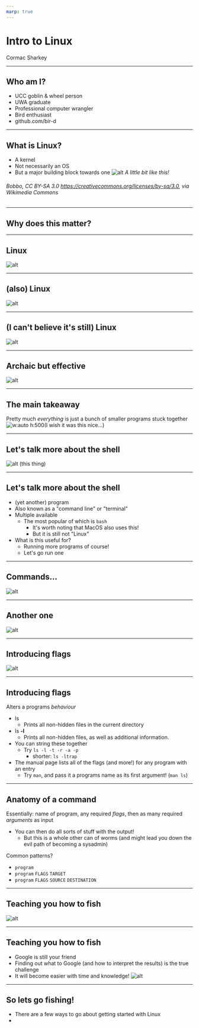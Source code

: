 ```yaml
---
marp: true
---
```


# Intro to Linux
Cormac Sharkey

---

## Who am I?
- UCC goblin & wheel person
- UWA graduate
- Professional computer wrangler
- Bird enthusiast
- github.com/bir-d

---

## What is Linux?
- A kernel
- Not necessarily an OS
- But a major building block towards one
![alt](./images/Kernel_Layout.svg) *A little bit like this!*
###### Bobbo, CC BY-SA 3.0 <https://creativecommons.org/licenses/by-sa/3.0>, via Wikimedia Commons

---

## Why does this matter?

---

## Linux
![alt](./images/mintcinnamon.png)

---

## (also) Linux
![alt](./images/archcraft.png)

---

## (I can't believe it's still) Linux
![alt](./images/Archterm.png)

---

## Archaic but effective
![alt](./images/Ubuntu%20with%20terminal.png)

---

## The main takeaway
Pretty much *everything* is just a bunch of smaller programs stuck together
![w:auto h:500](./images/litter%20of%20processes.png)(I wish it was this nice...)

---

## Let's talk more about the shell
![alt](./images/shell.png) (this thing)

---

## Let's talk more about the shell
- (yet another) program
- Also known as a "command line" or "terminal"
- Multiple available
    - The most popular of which is `bash`
      - It's worth noting that MacOS also uses this!
      - But it is still not "Linux"
- What is this useful for?
    - Running more programs of course!
    - Let's go run one

--- 

## Commands...
![alt](./images/shellcommandannotated.png)

---

## Another one
![alt](./images/lsannotated.png)

---

## Introducing flags
![alt](./images/lsflagannotated.png)

---

## Introducing flags
Alters a programs *behaviour*
- ls
    - Prints all non-hidden files in the current directory
- ls **-l**
    - Prints all non-hidden files, as well as additional information.
- You can string these together
    - Try `ls -l -t -r -a -p`
        - shorter: `ls -ltrap`
- The manual page lists all of the flags (and more!) for any program with an entry
    - Try `man`, and pass it a programs name as its first argument! (`man ls`)

---

## Anatomy of a command
Essentially: name of program, any required *flags*, then as many required *arguments* as input
- You can then do all sorts of stuff with the output!
    - But this is a whole other can of worms (and might lead you down the evil path of becoming a sysadmin)

Common patterns?
- `program`
- `program` `FLAGS` `TARGET`
- `program` `FLAGS` `SOURCE` `DESTINATION`

---

## Teaching you how to fish
![alt](./images/Teaching%20Fishing.png)

---

## Teaching you how to fish
- Google is still your friend
- Finding out what to Google (and how to interpret the results) is the true challenge
- It will become easier with time and knowledge!
![alt](./images/googlemybeloved.gif)

---

## So lets go fishing!

- There are a few ways to go about getting started with Linux
- 